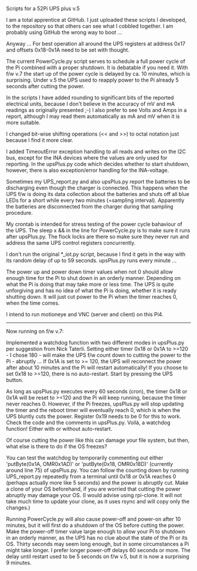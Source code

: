 Scripts for a 52Pi UPS plus v.5


I am a total apprentice at GitHub. I just uploaded these scripts I developed, to the repository so that others can see what I cobbled together. I am probably using GitHub the wrong way to boot ...

Anyway ...
For best operation all around the UPS registers at address 0x17 and offsets 0x18-0x1A need to be set with thought.

The current PowerCycle.py script serves to schedule a full power cycle of the Pi combined with a proper shutdown. It is debatable if you need it. With f/w v.7 the start up of the power cycle is delayed by ca. 10 minutes, which is surprising. Under v.5 the UPS used to reapply power to the Pi already 5 seconds after cutting the power.

In the scripts I have added rounding to significant bits of the reported electrical units, because I don't believe in the accuracy of mV and mA readings as originally presented ;-) I also prefer to see Volts and Amps in a report, although I may read them automatically as mA and mV when it is more suitable.

I changed bit-wise shifting operations (<< and >>) to octal notation just because I find it more clear.

I added TimeoutError exception handling to all reads and writes on the I2C bus, except for the INA devices where the values are only used for reporting. In the upsPlus.py code which decides whether to start shutdown, however, there is also exception/error handling for the INA-voltage.

Sometimes my UPS_report.py and also upsPlus.py report the batteries to be discharging even though the charger is connected. This happens when the UPS f/w is doing its data collection about the batteries and shuts off all blue LEDs for a short while every two minutes (=sampling interval). Apparently the batteries are disconnected from the charger during that sampling procedure.

My crontab is intended for stress testing of the power cycle bahaviour of the UPS.
The sleep x && in the line for PowerCycle.py is to make sure it runs after upsPlus.py.
The flock locks are there so make sure they never run and address the same UPS control registers concurrently.

I don't run the original *_iot.py script, because I find it gets in the way with its random delay of up to 59 seconds. upsPlus.py runs every minute ...

The power up and power down timer values when not 0 should allow enough time for the Pi to shut down in an orderly manner. Depending on what the Pi is doing that may take more or less time.
The UPS is quite unforgiving and has no idea of what the Pi is doing, whether it is ready shutting down. It will just cut power to the Pi when the timer reaches 0, when the time comes.

I intend to run motioneye and VNC (server and client) on this Pi4.

------------------------------------------------------------

Now running on f/w v.7:

Implemented a watchdog function with two different modes in upsPlus.py per suggestion from Nick Taterli.
Setting either timer 0x18 or 0x1A to >=120 - I chose 180 - will make the UPS f/w count down to cutting the power to the Pi - abruptly ...
If 0x1A is set to >= 120, the UPS will reconnect the power after about 10 minutes and the Pi will restart automatically!
If you choose to set 0x18 to >=120, there is no auto-restart. Start by pressing the UPS button.

As long as upsPlus.py executes every 60 seconds (cron), the timer 0x18 or 0x1A will be reset to >=120 and the Pi will keep running, because the timer never reaches 0.
However, if the Pi freezes, upsPlus.py will stop updating the timer and the reboot timer will eventually reach 0, which is when the UPS bluntly cuts the power.
Register 0x19 needs to be 0 for this to work. Check the code and the comments in upsPlus.py.
Voilá, a watchdog function! Either with or without auto-restart.

Of course cutting the power like this can damage your file system, but then, what else is there to do if the OS freezes?

You can test the watchdog by temporarily commenting out either 'putByte(0x1A, OMR0x1AD)' or 'putByte(0x18, OMR0x18D)' (currently around line 75) of upsPlus.py. You can follow the counting down by running UPS_report.py repeatedly from a terminal until 0x18 or 0x1A reaches 0 (perhaps actually more like 5 seconds) and the power is abruptly cut. Make a clone of your OS beforehand, if you are worried that cutting the power abruptly may damage your OS. (I would advise using rpi-clone. It will not take much time to update your clone, as it uses rsync and will copy only the changes.)

Running PowerCycle.py will also cause power-off and power-on after 10 minutes, but it will first do a shutdown of the OS before cutting the power. Make the power-off timer value large enough to allow your Pi to shutdown in an orderly manner, as the UPS has no clue about the state of the Pi or its OS.
Thirty seconds may seem long enough, but in some circumstances a Pi might take longer. I prefer longer power-off delays 60 seconds or more.
The delay until restart used to be 5 seconds on f/w v.5, but it is now a surprising 9 minutes.
